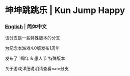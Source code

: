 # 坤坤跳跳乐 | Kun Jump Happy

### [English](README.md) | 简体中文

该分支是一些特殊版本的分支

为纪念本游戏4.0版发布1周年

发布了 1周年 & 愚人节 特殊版本

关于游戏详细说明请查看`main`分支